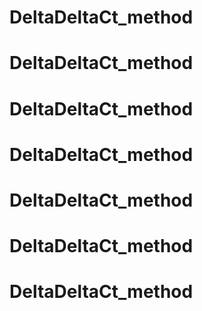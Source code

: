 # DeltaDeltaCt_method
# DeltaDeltaCt_method
# DeltaDeltaCt_method
# DeltaDeltaCt_method
# DeltaDeltaCt_method
# DeltaDeltaCt_method
# DeltaDeltaCt_method
